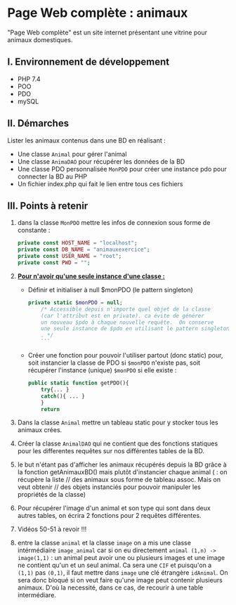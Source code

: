 # Page Web complète : animaux

"Page Web complète" est un site internet présentant une vitrine pour animaux domestiques.

## I. Environnement de développement

* PHP 7.4
* POO
* PDO
* mySQL

## II. Démarches
Lister les animaux contenus dans une BD en réalisant :
- Une classe `Animal` pour gérer l'animal
- Une classe `AnimaDAO` pour récupérer les données de la BD
- Une classe PDO personnalisée `MonPDO`  pour créer une instance pdo pour connecter la BD au PHP
- Un fichier index.php qui fait le lien entre tous ces fichiers

## III. Points à retenir
 
1. dans la classe `MonPDO` mettre les infos de connexion sous forme de constante :
    ```php
    private const HOST_NAME = "localhost";
    private const DB_NAME = "animauxexercice";
    private const USER_NAME = "root";
    private const PWD = "";
    ```
2. **<u>Pour n'avoir qu'une seule instance d'une classe :</u>**
    - Définir et initialiser à null $monPDO (le pattern singleton)
        ```php
        private static $monPDO = null; 
            /* Accessible depuis n'importe quel objet de la classe 
            (car l'attribut est en private). ca évite de générer 
            un nouveau $pdo à chaque nouvelle requête.  On conserve 
            une seule instance de $pdo en utilisant le pattern singleton 
            . */
            ```
    - Créer une fonction pour pouvoir l'utiliser partout (donc static) pour, soit instancier la classe de PDO si `$monPDO` n'existe pas, soit récupérer l'instance (unique) `$monPDO` si elle existe :

        ```php
        public static function getPDO(){
            try{... }
            catch(){ ... }
            }
            return 
        ```
3. Dans la classe `Animal` mettre un tableau static pour y stocker tous les animaux crées.

4. Créer la classe `AnimalDAO` qui ne contient que des fonctions statiques pour les differentes requêtes sur nos différentes tables de la BD.

5. le but n'étant pas d'afficher les animaux récupérés depuis la BD grâce à la fonction getAnimauxBD() mais plutôt d'instancier chaque animal ( : on récupère la liste
// des animaux sous forme de tableau assoc. Mais on veut obtenir
// des objets instanciés pour pouvoir manipuler les propriétés de la classe)

5. Pour récupérer l'image d'un animal et son type qui sont dans deux autres tables, on écrira 2 fonctions pour 2 requêtes différentes.

6. Vidéos 50-51 à revoir !!!

7. entre la classe `animal` et la classe `image` on a mis une classe intérmédiaire `image_animal` car si on eu directement `animal (1,n) -> image(1,1)` : un animal peut avoir une ou plusieurs images et une image ne contient qu'un et un seul animal. Ca sera une `CIF` et puisqu'on a `(1,1)` pas `(0,1)`, il faut mettre dans `image` une clé étrangère `idAnimal`. On sera donc bloqué si on veut faire qu'une image peut contenir plusieurs animaux. D'où la necessité, dans ce cas, de recourir à une table intermédiare.